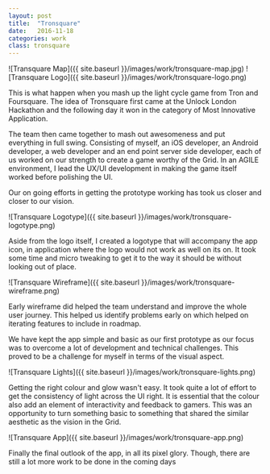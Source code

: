 ```yaml
---
layout: post
title:  "Tronsquare"
date:   2016-11-18
categories: work
class: tronsquare
---
```


![Transquare Map]({{ site.baseurl }}/images/work/tronsquare-map.jpg)
![Transquare Logo]({{ site.baseurl }}/images/work/tronsquare-logo.png)

This is what happen when you mash up the light cycle game from Tron and Foursquare. The idea of Tronsquare first came at the Unlock London Hackathon and the following day it won in the category of Most Innovative Application.

The team then came together to mash out awesomeness and put everything in full swing. Consisting of myself, an iOS developer, an Android developer, a web developer and an end point server side developer, each of us worked on our strength to create a game worthy of the Grid. In an AGILE environment, I lead the UX/UI development in making the game itself worked before polishing the UI.

Our on going efforts in getting the prototype working has took us closer and closer to our vision.

![Transquare Logotype]({{ site.baseurl }}/images/work/tronsquare-logotype.png)

Aside from the logo itself, I created a logotype that will accompany the app icon, in application where the logo would not work as well on its on. It took some time and micro tweaking to get it to the way it should be without looking out of place.

![Transquare Wireframe]({{ site.baseurl }}/images/work/tronsquare-wireframe.png)

Early wireframe did helped the team understand and improve the whole user journey. This helped us identify problems early on which helped on iterating features to include in roadmap.

We have kept the app simple and basic as our first prototype as our focus was to overcome a lot of development and technical challenges. This proved to be a challenge for myself in terms of the visual aspect.

![Transquare Lights]({{ site.baseurl }}/images/work/tronsquare-lights.png)

Getting the right colour and glow wasn't easy. It took quite a lot of effort to get the consistency of light across the UI right. It is essential that the colour also add an element of interactivity and feedback to gamers. This was an opportunity to turn something basic to something that shared the similar aesthetic as the vision in the Grid.

![Transquare App]({{ site.baseurl }}/images/work/tronsquare-app.png)

Finally the final outlook of the app, in all its pixel glory. Though, there are still a lot more work to be done in the coming days